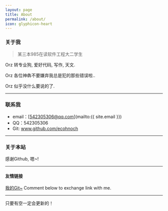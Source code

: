 ```yaml
---
layout: page
title: About
permalink: /about/
icon: glyphicon-heart
---
```


### 关于我

> 某三本985在读软件工程大二学生   

Orz  转专业狗, 爱好代码, 写作, 天文.

Orz  各位神犇不要嫌弃我总是犯的那些错误啦..

Orz  似乎没什么要说的了.  

---

### 联系我

* email：[542305306@qq.com](mailto:{{ site.email }})
* QQ：542305306
* Git: www.github.com/ecohnoch
---

### 关于本站   

感谢Github, 嗯~!

---

#### 友情链接

[我的Git~](www.github.com/ecohnoch)
Comment below to exchange link with me.  

---

只要有空一定会更新的！